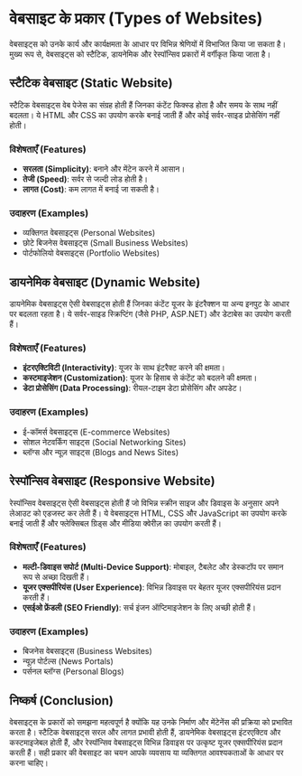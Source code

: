 # वेबसाइट के प्रकार (Types of Websites)

वेबसाइट्स को उनके कार्य और कार्यक्षमता के आधार पर विभिन्न श्रेणियों में विभाजित किया जा सकता है। मुख्य रूप से, वेबसाइट्स को स्टैटिक, डायनेमिक और रेस्पॉन्सिव प्रकारों में वर्गीकृत किया जाता है।

## स्टैटिक वेबसाइट (Static Website)

स्टैटिक वेबसाइट्स वेब पेजेस का संग्रह होती हैं जिनका कंटेंट फिक्स्ड होता है और समय के साथ नहीं बदलता। ये HTML और CSS का उपयोग करके बनाई जाती हैं और कोई सर्वर-साइड प्रोसेसिंग नहीं होती।

### विशेषताएँ (Features)

- **सरलता (Simplicity)**: बनाने और मेंटेन करने में आसान।
- **तेजी (Speed)**: सर्वर से जल्दी लोड होती है।
- **लागत (Cost)**: कम लागत में बनाई जा सकती है।

### उदाहरण (Examples)

- व्यक्तिगत वेबसाइट्स (Personal Websites)
- छोटे बिजनेस वेबसाइट्स (Small Business Websites)
- पोर्टफोलियो वेबसाइट्स (Portfolio Websites)

## डायनेमिक वेबसाइट (Dynamic Website)

डायनेमिक वेबसाइट्स ऐसी वेबसाइट्स होती हैं जिनका कंटेंट यूजर के इंटरैक्शन या अन्य इनपुट के आधार पर बदलता रहता है। ये सर्वर-साइड स्क्रिप्टिंग (जैसे PHP, ASP.NET) और डेटाबेस का उपयोग करती हैं।

### विशेषताएँ (Features)

- **इंटरएक्टिविटी (Interactivity)**: यूजर के साथ इंटरैक्ट करने की क्षमता।
- **कस्टमाइजेशन (Customization)**: यूजर के हिसाब से कंटेंट को बदलने की क्षमता।
- **डेटा प्रोसेसिंग (Data Processing)**: रीयल-टाइम डेटा प्रोसेसिंग और अपडेट।

### उदाहरण (Examples)

- ई-कॉमर्स वेबसाइट्स (E-commerce Websites)
- सोशल नेटवर्किंग साइट्स (Social Networking Sites)
- ब्लॉग्स और न्यूज़ साइट्स (Blogs and News Sites)

## रेस्पॉन्सिव वेबसाइट (Responsive Website)

रेस्पॉन्सिव वेबसाइट्स ऐसी वेबसाइट्स होती हैं जो विभिन्न स्क्रीन साइज और डिवाइस के अनुसार अपने लेआउट को एडजस्ट कर लेती हैं। ये वेबसाइट्स HTML, CSS और JavaScript का उपयोग करके बनाई जाती हैं और फ्लेक्सिबल ग्रिड्स और मीडिया क्वेरीज़ का उपयोग करती हैं।

### विशेषताएँ (Features)

- **मल्टी-डिवाइस सपोर्ट (Multi-Device Support)**: मोबाइल, टैबलेट और डेस्कटॉप पर समान रूप से अच्छा दिखती हैं।
- **यूजर एक्सपीरियंस (User Experience)**: विभिन्न डिवाइस पर बेहतर यूजर एक्सपीरियंस प्रदान करती हैं।
- **एसईओ फ्रेंडली (SEO Friendly)**: सर्च इंजन ऑप्टिमाइजेशन के लिए अच्छी होती हैं।

### उदाहरण (Examples)

- बिजनेस वेबसाइट्स (Business Websites)
- न्यूज़ पोर्टल्स (News Portals)
- पर्सनल ब्लॉग्स (Personal Blogs)

## निष्कर्ष (Conclusion)

वेबसाइट्स के प्रकारों को समझना महत्वपूर्ण है क्योंकि यह उनके निर्माण और मेंटेनेंस की प्रक्रिया को प्रभावित करता है। स्टैटिक वेबसाइट्स सरल और लागत प्रभावी होती हैं, डायनेमिक वेबसाइट्स इंटरएक्टिव और कस्टमाइजेबल होती हैं, और रेस्पॉन्सिव वेबसाइट्स विभिन्न डिवाइस पर उत्कृष्ट यूजर एक्सपीरियंस प्रदान करती हैं। सही प्रकार की वेबसाइट का चयन आपके व्यवसाय या व्यक्तिगत आवश्यकताओं के आधार पर करना चाहिए।
